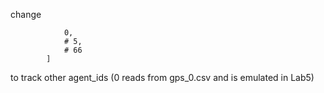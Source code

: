 change 
```self.tracked_agent_ids = [
            0,
            # 5,
            # 66
        ]
```
to track other agent_ids (0 reads from gps_0.csv and is emulated in Lab5)